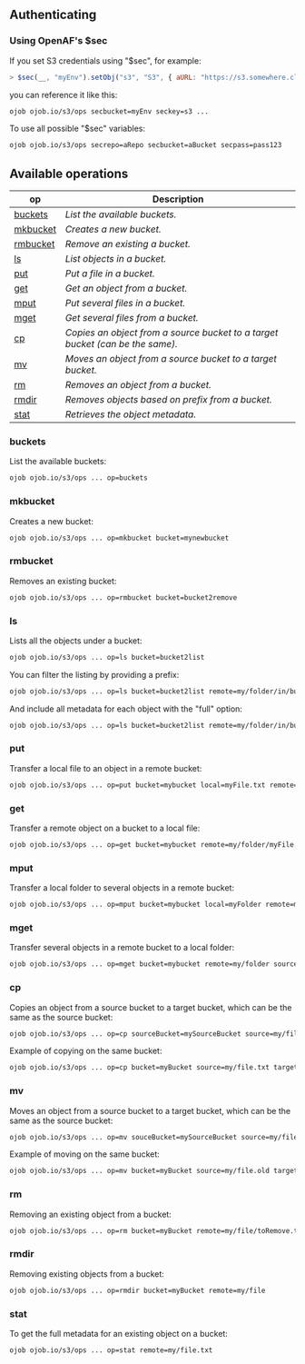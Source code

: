 ## Authenticating

### Using OpenAF's $sec

If you set S3 credentials using "$sec", for example:

````javascript
> $sec(__, "myEnv").setObj("s3", "S3", { aURL: "https://s3.somewhere.cloud", aAccessKey: "ABC", aSecret: "123", aRegion: "ab-xyz" }))
````

you can reference it like this:

````bash
ojob ojob.io/s3/ops secbucket=myEnv seckey=s3 ...
````

To use all possible "$sec" variables:

````bash
ojob ojob.io/s3/ops secrepo=aRepo secbucket=aBucket secpass=pass123
````

## Available operations

| op | Description |
|----|-------------|
| [buckets](#buckets) | _List the available buckets._ |
| [mkbucket](#mkbucket) | _Creates a new bucket._ |
| [rmbucket](#rmbucket) | _Remove an existing a bucket._ |
| [ls](#ls) | _List objects in a bucket._ |
| [put](#put) | _Put a file in a bucket._ |
| [get](#get) | _Get an object from a bucket._ |
| [mput](#mput) | _Put several files in a bucket._ |
| [mget](#mget) | _Get several files from a bucket._ |
| [cp](#cp) | _Copies an object from a source bucket to a target bucket (can be the same)._ |
| [mv](#mv) | _Moves an object from a source bucket to a target bucket._ |
| [rm](#rm) | _Removes an object from a bucket._ |
| [rmdir](#rmdir) | _Removes objects based on prefix from a bucket._ |
| [stat](#stat) | _Retrieves the object metadata._ | 

### buckets

List the available buckets:

````bash
ojob ojob.io/s3/ops ... op=buckets
````

### mkbucket

Creates a new bucket:

````bash
ojob ojob.io/s3/ops ... op=mkbucket bucket=mynewbucket
````

### rmbucket

Removes an existing bucket:

````bash
ojob ojob.io/s3/ops ... op=rmbucket bucket=bucket2remove
````

### ls

Lists all the objects under a bucket:

````bash
ojob ojob.io/s3/ops ... op=ls bucket=bucket2list
````

You can filter the listing by providing a prefix:

````bash
ojob ojob.io/s3/ops ... op=ls bucket=bucket2list remote=my/folder/in/bucket
````

And include all metadata for each object with the "full" option:

````bash
ojob ojob.io/s3/ops ... op=ls bucket=bucket2list remote=my/folder/in/bucket full=y
````

### put

Transfer a local file to an object in a remote bucket:

````bash
ojob ojob.io/s3/ops ... op=put bucket=mybucket local=myFile.txt remote=my/folder/myFile.txt
````

### get

Transfer a remote object on a bucket to a local file:

````bash
ojob ojob.io/s3/ops ... op=get bucket=mybucket remote=my/folder/myFile.txt local=myFile.txt
````

### mput

Transfer a local folder to several objects in a remote bucket:

````bash
ojob ojob.io/s3/ops ... op=mput bucket=mybucket local=myFolder remote=my/folder
````

### mget

Transfer several objects in a remote bucket to a local folder:

````bash
ojob ojob.io/s3/ops ... op=mget bucket=mybucket remote=my/folder source=myLocalFile
````

### cp

Copies an object from a source bucket to a target bucket, which can be the same as the source bucket:

````bash
ojob ojob.io/s3/ops ... op=cp sourceBucket=mySourceBucket source=my/file.txt targetBucket=myTargetBucket target=my/file.new
````

Example of copying on the same bucket:

````bash
ojob ojob.io/s3/ops ... op=cp bucket=myBucket source=my/file.txt target=my/old/file.txt
````

### mv

Moves an object from a source bucket to a target bucket, which can be the same as the source bucket:

````bash
ojob ojob.io/s3/ops ... op=mv souceBucket=mySourceBucket source=my/file.old targetBucket=myTargetBucket target=my/file.new
````

Example of moving on the same bucket:

````bash
ojob ojob.io/s3/ops ... op=mv bucket=myBucket source=my/file.old target=my/old/file.new
````

### rm

Removing an existing object from a bucket:

````bash
ojob ojob.io/s3/ops ... op=rm bucket=myBucket remote=my/file/toRemove.txt
````

### rmdir

Removing existing objects from a bucket:

````bash
ojob ojob.io/s3/ops ... op=rmdir bucket=myBucket remote=my/file
````

### stat

To get the full metadata for an existing object on a bucket:

````bash
ojob ojob.io/s3/ops ... op=stat remote=my/file.txt
````
